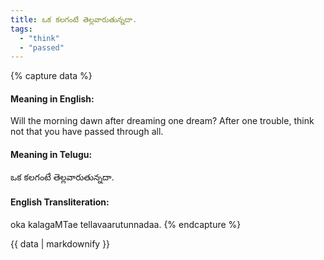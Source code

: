 ```yaml
---
title: ఒక కలగంటే తెల్లవారుతున్నదా.
tags:
  - "think"
  - "passed"
---
```


{% capture data %}
#### Meaning in English:
Will the morning dawn after dreaming one dream?
After one trouble, think not that you have passed through all.

#### Meaning in Telugu:
ఒక కలగంటే తెల్లవారుతున్నదా.

#### English Transliteration:
oka kalagaMTae tellavaarutunnadaa.
{% endcapture %}

{{ data | markdownify }}


